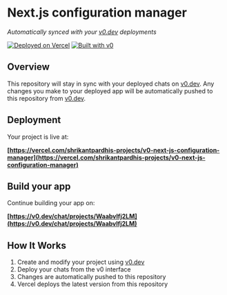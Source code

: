 # Next.js configuration manager

*Automatically synced with your [v0.dev](https://v0.dev) deployments*

[![Deployed on Vercel](https://img.shields.io/badge/Deployed%20on-Vercel-black?style=for-the-badge&logo=vercel)](https://vercel.com/shrikantpardhis-projects/v0-next-js-configuration-manager)
[![Built with v0](https://img.shields.io/badge/Built%20with-v0.dev-black?style=for-the-badge)](https://v0.dev/chat/projects/Waabvlfj2LM)

## Overview

This repository will stay in sync with your deployed chats on [v0.dev](https://v0.dev).
Any changes you make to your deployed app will be automatically pushed to this repository from [v0.dev](https://v0.dev).

## Deployment

Your project is live at:

**[https://vercel.com/shrikantpardhis-projects/v0-next-js-configuration-manager](https://vercel.com/shrikantpardhis-projects/v0-next-js-configuration-manager)**

## Build your app

Continue building your app on:

**[https://v0.dev/chat/projects/Waabvlfj2LM](https://v0.dev/chat/projects/Waabvlfj2LM)**

## How It Works

1. Create and modify your project using [v0.dev](https://v0.dev)
2. Deploy your chats from the v0 interface
3. Changes are automatically pushed to this repository
4. Vercel deploys the latest version from this repository
